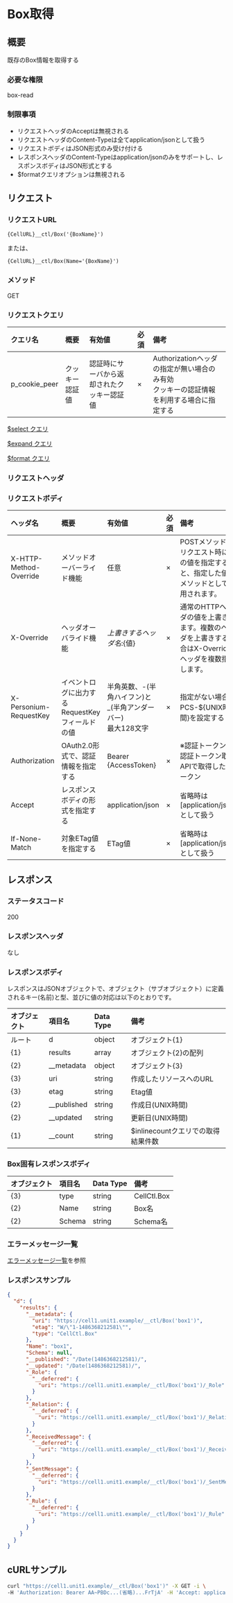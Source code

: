 # Box取得
## 概要
既存のBox情報を取得する

### 必要な権限
box-read

### 制限事項
* リクエストヘッダのAcceptは無視される
* リクエストヘッダのContent-Typeは全てapplication/jsonとして扱う
* リクエストボディはJSON形式のみ受け付ける
* レスポンスヘッダのContent-Typeはapplication/jsonのみをサポートし、レスポンスボディはJSON形式とする
* $formatクエリオプションは無視される


## リクエスト
### リクエストURL
```
{CellURL}__ctl/Box('{BoxName}')
```
または、
```
{CellURL}__ctl/Box(Name='{BoxName}')
```
### メソッド
GET

### リクエストクエリ

|クエリ名|概要|有効値|必須|備考|
|:--|:--|:--|:--|:--|
|p_cookie_peer|クッキー認証値|認証時にサーバから返却されたクッキー認証値|×|Authorizationヘッダの指定が無い場合のみ有効<br>クッキーの認証情報を利用する場合に指定する|
[$select クエリ](406_Select_Query.md)

[$expand クエリ](405_Expand_Query.md)

[$format クエリ](404_Format_Query.md)

### リクエストヘッダ
### リクエストボディ

|ヘッダ名|概要|有効値|必須|備考|
|:--|:--|:--|:--|:--|
|X-HTTP-Method-Override|メソッドオーバーライド機能|任意|×|POSTメソッドでリクエスト時にこの値を指定すると、指定した値がメソッドとして使用されます。|
|X-Override|ヘッダオーバライド機能|${上書きするヘッダ名}:${値}|×|通常のHTTPヘッダの値を上書きします。複数のヘッダを上書きする場合はX-Overrideヘッダを複数指定します。|
|X-Personium-RequestKey|イベントログに出力するRequestKeyフィールドの値|半角英数、-(半角ハイフン)と_(半角アンダーバー)<br>最大128文字|×|指定がない場合、PCS-${UNIX時間}を設定する|
|Authorization|OAuth2.0形式で、認証情報を指定する|Bearer {AccessToken}|×|※認証トークンは認証トークン取得APIで取得したトークン|
|Accept|レスポンスボディの形式を指定する|application/json|×|省略時は[application/json]として扱う|
|If-None-Match|対象ETag値を指定する|ETag値|×|省略時は[application/json]として扱う|


## レスポンス
### ステータスコード
200

### レスポンスヘッダ
なし

### レスポンスボディ
レスポンスはJSONオブジェクトで、オブジェクト（サブオブジェクト）に定義されるキー(名前)と型、並びに値の対応は以下のとおりです。

|オブジェクト|項目名|Data Type|備考|
|:--|:--|:--|:--|
|ルート|d|object|オブジェクト{1}|
|{1}|results|array|オブジェクト{2}の配列|
|{2}|__metadata|object|オブジェクト{3}|
|{3}|uri|string|作成したリソースへのURL|
|{3}|etag|string|Etag値|
|{2}|__published|string|作成日(UNIX時間)|
|{2}|__updated|string|更新日(UNIX時間)|
|{1}|__count|string|$inlinecountクエリでの取得結果件数|

### Box固有レスポンスボディ

|オブジェクト|項目名|Data Type|備考|
|:--|:--|:--|:--|
|{3}|type|string|CellCtl.Box|
|{2}|Name|string|Box名|
|{2}|Schema|string|Schema名|

### エラーメッセージ一覧
[エラーメッセージ一覧](004_Error_Messages.md)を参照

### レスポンスサンプル
```JSON
{
  "d": {
    "results": {
      "__metadata": {
        "uri": "https://cell1.unit1.example/__ctl/Box('box1')",
        "etag": "W/\"1-1486368212581\"",
        "type": "CellCtl.Box"
      },
      "Name": "box1",
      "Schema": null,
      "__published": "/Date(1486368212581)/",
      "__updated": "/Date(1486368212581)/",
      "_Role": {
        "__deferred": {
          "uri": "https://cell1.unit1.example/__ctl/Box('box1')/_Role"
        }
      },
      "_Relation": {
        "__deferred": {
          "uri": "https://cell1.unit1.example/__ctl/Box('box1')/_Relation"
        }
      },
      "_ReceivedMessage": {
        "__deferred": {
          "uri": "https://cell1.unit1.example/__ctl/Box('box1')/_ReceivedMessage"
        }
      },
      "_SentMessage": {
        "__deferred": {
          "uri": "https://cell1.unit1.example/__ctl/Box('box1')/_SentMessage"
        }
      },
      "_Rule": {
        "__deferred": {
          "uri": "https://cell1.unit1.example/__ctl/Box('box1')/_Rule"
        }
      }
    }
  }
}
```

## cURLサンプル

```sh
curl "https://cell1.unit1.example/__ctl/Box('box1')" -X GET -i \
-H 'Authorization: Bearer AA~PBDc...(省略)...FrTjA' -H 'Accept: application/json'
```

